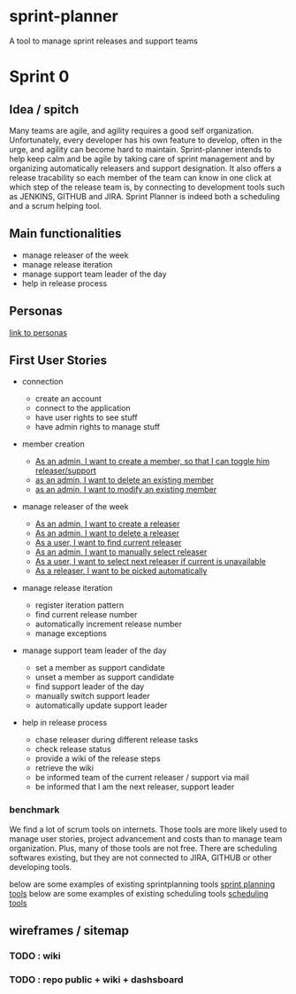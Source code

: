 # sprint-planner

A tool to manage sprint releases and support teams

# Sprint 0

## Idea / spitch

Many teams are agile, and agility requires a good self organization.
Unfortunately, every developer has his own feature to develop, often in the urge, and agility can become hard to maintain.
Sprint-planner intends to help keep calm and be agile by taking care of sprint management and by organizing automatically
releasers and support designation.
It also offers a release tracability so each member of the team can know in one click at which step of the release team is, by connecting to development tools
such as JENKINS, GITHUB and JIRA.
Sprint Planner is indeed both a scheduling and a scrum helping tool.

## Main functionalities

-   manage releaser of the week
-   manage release iteration
-   manage support team leader of the day
-   help in release process

## Personas

[link to personas](https://github.com/Vilth83/sprint-planner/blob/master/personas.pdf)

## First User Stories

-   connection

    - create an account
    - connect to the application
    - have user rights to see stuff
    - have admin rights to manage stuff


-   member creation
    -   [As an admin, I want to create a member, so that I can toggle him releaser/support](https://github.com/Vilth83/sprint-planner/issues/4)
    -   [as an admin, I want to delete an existing member](https://github.com/Vilth83/sprint-planner/issues/5)
    -   [as an admin, I want to modify an existing member](https://github.com/Vilth83/sprint-planner/issues/6)


-   manage releaser of the week

    - [As an admin, I want to create a releaser](https://github.com/Vilth83/sprint-planner/issues/7)
    - [As an admin, I want to delete a releaser](https://github.com/Vilth83/sprint-planner/issues/8)
    - [As a user, I want to find current releaser](https://github.com/Vilth83/sprint-planner/issues/9)
    - [As an admin, I want to manually select releaser](https://github.com/Vilth83/sprint-planner/issues/11)
    - [As a user, I want to select next releaser if current is unavailable](https://github.com/Vilth83/sprint-planner/issues/10)
    - [As a releaser, I want to be picked automatically](https://github.com/Vilth83/sprint-planner/issues/12)

-   manage release iteration

    - register iteration pattern
    - find current release number
    - automatically increment release number
    - manage exceptions
    
-   manage support team leader of the day

    - set a member as support candidate
    - unset a member as support candidate
    - find support leader of the day
    - manually switch support leader
    - automatically update support leader

-   help in release process
    - chase releaser during different release tasks
    - check release status
    - provide a wiki of the release steps
    - retrieve the wiki
    - be informed team of the current releaser / support via mail
    - be informed that I am the next releaser, support leader

### benchmark

We find a lot of scrum tools on internets. Those tools are more likely used to manage user stories, project advancement and costs than to manage team organization.
Plus, many of those tools are not free.
There are scheduling softwares existing, but they are not connected to JIRA, GITHUB or other developing tools.

below are some examples of existing sprintplanning tools
[sprint planning tools](https://thedigitalprojectmanager.com/best-scrum-tools/)
below are some examples of existing scheduling tools
[scheduling tools ](https://www.capterra.com/sem-compare/scheduling-software?gclid=Cj0KCQjw6cHoBRDdARIsADiTTzY_KkwQTS5t4kktryGjcCpKjxyUUhqjTIMnyLU2iwnO8XIqcGX0qdQaAjrcEALw_wcB)

## wireframes / sitemap

### TODO : wiki

### TODO : repo public + wiki + dashsboard
